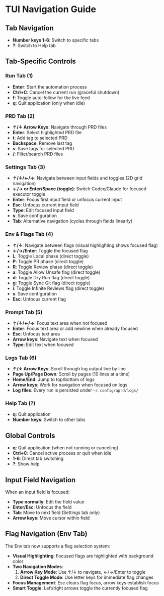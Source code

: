 # TUI Navigation Guide

## Tab Navigation
- **Number keys 1-6**: Switch to specific tabs
- **?**: Switch to Help tab

## Tab-Specific Controls

### Run Tab (1)
- **Enter**: Start the automation process
- **Ctrl+C**: Cancel the current run (graceful shutdown)
- **f**: Toggle auto-follow for the live feed
- **q**: Quit application (only when idle)

### PRD Tab (2)
- **↑/↓ Arrow Keys**: Navigate through PRD files
- **Enter**: Select highlighted PRD file
- **t**: Add tag to selected PRD
- **Backspace**: Remove last tag
- **s**: Save tags for selected PRD
- **/**: Filter/search PRD files

### Settings Tab (3)
- **↑/↓/←/→**: Navigate between input fields and toggles (2D grid navigation)
- **←/→ or Enter/Space (toggle)**: Switch Codex/Claude for focused executor toggle
- **Enter**: Focus first input field or unfocus current input
- **Esc**: Unfocus current input field
- **Type**: Edit focused input field
- **s**: Save configuration
- **Tab**: Alternative navigation (cycles through fields linearly)

### Env & Flags Tab (4)
- **↑/↓**: Navigate between flags (visual highlighting shows focused flag)
- **←/→/Enter**: Toggle the focused flag
- **L**: Toggle Local phase (direct toggle)
- **P**: Toggle PR phase (direct toggle)
- **R**: Toggle Review phase (direct toggle)
- **a**: Toggle Allow Unsafe flag (direct toggle)
- **d**: Toggle Dry Run flag (direct toggle)
- **g**: Toggle Sync Git flag (direct toggle)
- **i**: Toggle Infinite Reviews flag (direct toggle)
- **s**: Save configuration
- **Esc**: Unfocus current flag

### Prompt Tab (5)
- **↑/↓/←/→**: Focus text area when not focused
- **Enter**: Focus text area or add newline when already focused
- **Esc**: Unfocus text area
- **Arrow keys**: Navigate text when focused
- **Type**: Edit text when focused

### Logs Tab (6)
- **↑/↓ Arrow Keys**: Scroll through log output line by line
- **Page Up/Page Down**: Scroll by pages (10 lines at a time)
- **Home/End**: Jump to top/bottom of logs
- **Arrow keys**: Work for navigation when focused on logs
- **Log files**: Every run is persisted under `~/.config/aprd/logs/`

### Help Tab (?)
- **q**: Quit application
- **Number keys**: Switch to other tabs

## Global Controls
- **q**: Quit application (when not running or canceling)
- **Ctrl+C**: Cancel active process or quit when idle
- **1-6**: Direct tab switching
- **?**: Show help

## Input Field Navigation
When an input field is focused:
- **Type normally**: Edit the field value
- **Enter/Esc**: Unfocus the field
- **Tab**: Move to next field (Settings tab only)
- **Arrow keys**: Move cursor within field

## Flag Navigation (Env Tab)
The Env tab now supports a flag selection system:
- **Visual Highlighting**: Focused flags are highlighted with background color
- **Two Navigation Modes**:
  1. **Arrow Key Mode**: Use ↑/↓ to navigate, ←/→/Enter to toggle
  2. **Direct Toggle Mode**: Use letter keys for immediate flag changes
- **Focus Management**: Esc clears flag focus, arrow keys establish focus
- **Smart Toggle**: Left/right arrows toggle the currently focused flag
